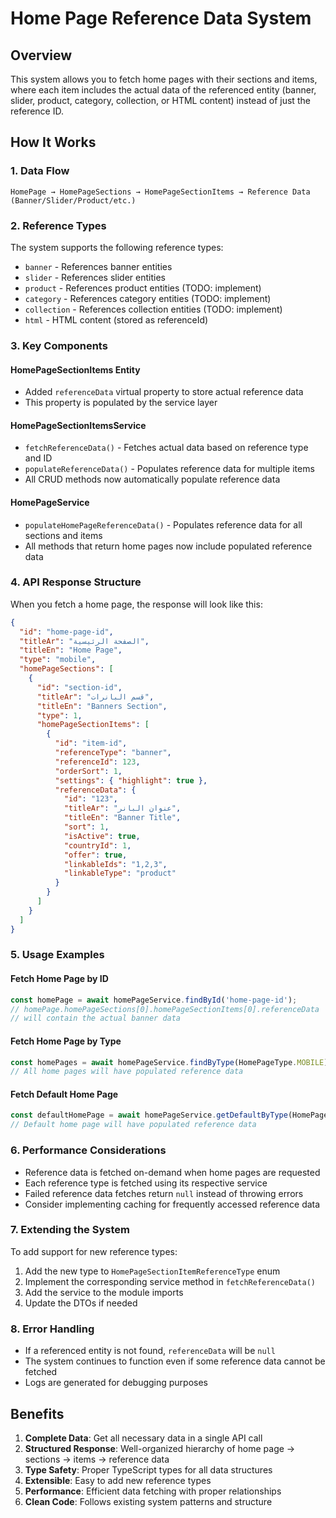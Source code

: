 # Home Page Reference Data System

## Overview

This system allows you to fetch home pages with their sections and items, where each item includes the actual data of the referenced entity (banner, slider, product, category, collection, or HTML content) instead of just the reference ID.

## How It Works

### 1. Data Flow
```
HomePage → HomePageSections → HomePageSectionItems → Reference Data (Banner/Slider/Product/etc.)
```

### 2. Reference Types
The system supports the following reference types:
- `banner` - References banner entities
- `slider` - References slider entities  
- `product` - References product entities (TODO: implement)
- `category` - References category entities (TODO: implement)
- `collection` - References collection entities (TODO: implement)
- `html` - HTML content (stored as referenceId)

### 3. Key Components

#### HomePageSectionItems Entity
- Added `referenceData` virtual property to store actual reference data
- This property is populated by the service layer

#### HomePageSectionItemsService
- `fetchReferenceData()` - Fetches actual data based on reference type and ID
- `populateReferenceData()` - Populates reference data for multiple items
- All CRUD methods now automatically populate reference data

#### HomePageService
- `populateHomePageReferenceData()` - Populates reference data for all sections and items
- All methods that return home pages now include populated reference data

### 4. API Response Structure

When you fetch a home page, the response will look like this:

```json
{
  "id": "home-page-id",
  "titleAr": "الصفحة الرئيسية",
  "titleEn": "Home Page",
  "type": "mobile",
  "homePageSections": [
    {
      "id": "section-id",
      "titleAr": "قسم البانرات",
      "titleEn": "Banners Section",
      "type": 1,
      "homePageSectionItems": [
        {
          "id": "item-id",
          "referenceType": "banner",
          "referenceId": 123,
          "orderSort": 1,
          "settings": { "highlight": true },
          "referenceData": {
            "id": "123",
            "titleAr": "عنوان البانر",
            "titleEn": "Banner Title",
            "sort": 1,
            "isActive": true,
            "countryId": 1,
            "offer": true,
            "linkableIds": "1,2,3",
            "linkableType": "product"
          }
        }
      ]
    }
  ]
}
```

### 5. Usage Examples

#### Fetch Home Page by ID
```typescript
const homePage = await homePageService.findById('home-page-id');
// homePage.homePageSections[0].homePageSectionItems[0].referenceData 
// will contain the actual banner data
```

#### Fetch Home Page by Type
```typescript
const homePages = await homePageService.findByType(HomePageType.MOBILE);
// All home pages will have populated reference data
```

#### Fetch Default Home Page
```typescript
const defaultHomePage = await homePageService.getDefaultByType(HomePageType.WEB);
// Default home page will have populated reference data
```

### 6. Performance Considerations

- Reference data is fetched on-demand when home pages are requested
- Each reference type is fetched using its respective service
- Failed reference data fetches return `null` instead of throwing errors
- Consider implementing caching for frequently accessed reference data

### 7. Extending the System

To add support for new reference types:

1. Add the new type to `HomePageSectionItemReferenceType` enum
2. Implement the corresponding service method in `fetchReferenceData()`
3. Add the service to the module imports
4. Update the DTOs if needed

### 8. Error Handling

- If a referenced entity is not found, `referenceData` will be `null`
- The system continues to function even if some reference data cannot be fetched
- Logs are generated for debugging purposes

## Benefits

1. **Complete Data**: Get all necessary data in a single API call
2. **Structured Response**: Well-organized hierarchy of home page → sections → items → reference data
3. **Type Safety**: Proper TypeScript types for all data structures
4. **Extensible**: Easy to add new reference types
5. **Performance**: Efficient data fetching with proper relationships
6. **Clean Code**: Follows existing system patterns and structure 